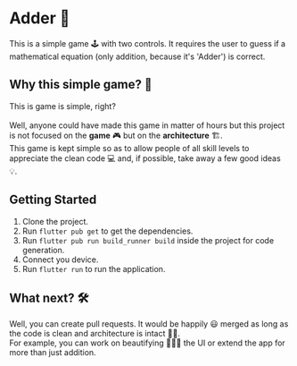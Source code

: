 # Adder 🧮

This is a simple game 🕹 with two controls. It requires the user to guess if a mathematical equation (only addition, because it's 'Adder') is correct.

## Why this simple game? 🤔

This is game is simple, right?\
\
Well, anyone could have made this game in matter of hours but this project is not focused on the <b>game</b> 🎮 but on the <b>architecture</b> 🏗.\
This game is kept simple so as to allow people of all skill levels‍ to appreciate the clean code 💻 and, if possible, take away a few good ideas 💡.

## Getting Started

1. Clone the project.
2. Run `flutter pub get` to get the dependencies.
3. Run `flutter pub run build_runner build` inside the project for code generation.‍
4. Connect you device.
5. Run `flutter run` to run the application.

## What next? 🛠

Well, you can create pull requests. It would be happily 😃 merged as long as the code is clean and architecture is intact 💪🏻.\
For example, you can work on beautifying 💇🏻‍♀️ the UI or extend the app for more than just addition.
